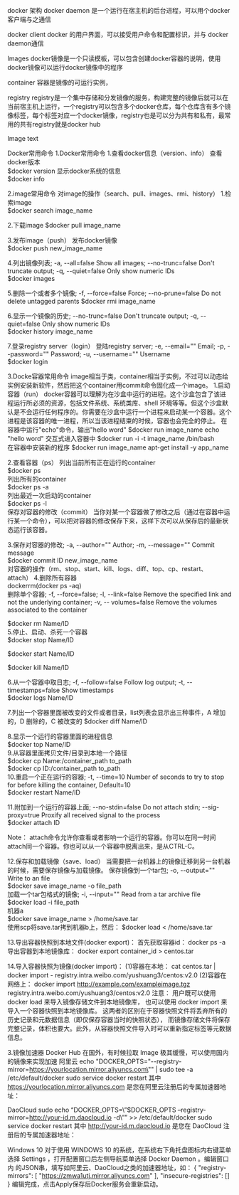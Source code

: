  

docker 架构
docker daemon
是一个运行在宿主机的后台进程，可以用个docker客户端与之通信

docker client
docker 的用户界面，可以接受用户命令和配置标识，并与 docker daemon通信

Images
docker镜像是一个只读模板，可以包含创建docker容器的说明，使用docker镜像可以运行docker镜像中的程序

container
容器是镜像的可运行实例，

registry
registry是一个集中存储和分发镜像的服务，构建完整的镜像后就可以在当前宿主机上运行，一个registry可以包含多个docker仓库，每个仓库含有多个镜像标签，每个标签对应一个docker镜像，registry也是可以分为共有和私有，最常用的共有registry就是docker hub

Image text

Docker常用命令
1.Docker常用命令
1.查看docker信息（version、info） 查看docker版本  
$docker version    显示docker系统的信息   
$docker info   

2.image常用命令
对image的操作（search、pull、images、rmi、history）   1.检索image  
$docker search image_name 
 
2.下载image    $docker pull image_name  

3.发布image（push）
发布docker镜像  
$docker push new_image_name  

4.列出镜像列表;
 -a, --all=false Show all images; --no-trunc=false Don't truncate output; -q, --quiet=false Only show numeric IDs  
$docker images  
 
5.删除一个或者多个镜像;
 -f, --force=false Force; --no-prune=false Do not delete untagged parents    $docker rmi image_name   

6.显示一个镜像的历史;
 --no-trunc=false Don't truncate output; -q, --quiet=false Only show numeric IDs  
$docker history image_name  

7.登录registry server（login）
登陆registry server; -e, --email="" Email; -p, --password="" Password; -u, --username="" Username  
$docker login  

3.Docke容器常用命令
image相当于类，container相当于实例，不过可以动态给实例安装新软件，然后把这个container用commit命令固化成一个image。
1.启动容器（run）
docker容器可以理解为在沙盒中运行的进程。这个沙盒包含了该进程运行所必须的资源，包括文件系统、系统类库、shell 环境等等。但这个沙盒默认是不会运行任何程序的。你需要在沙盒中运行一个进程来启动某一个容器。这个进程是该容器的唯一进程，所以当该进程结束的时候，容器也会完全的停止。
在容器中运行"echo"命令，输出"hello word"    $docker run image_name echo "hello word"    交互式进入容器中    $docker run -i -t image_name /bin/bash  
在容器中安装新的程序    $docker run image_name apt-get install -y app_name   

2.查看容器（ps）
列出当前所有正在运行的container  
$docker ps  
列出所有的container  
$docker ps -a  
列出最近一次启动的container  
$docker ps -l  
保存对容器的修改（commit）
当你对某一个容器做了修改之后（通过在容器中运行某一个命令），可以把对容器的修改保存下来，这样下次可以从保存后的最新状态运行该容器。

3.保存对容器的修改;
 -a, --author="" Author; -m, --message="" Commit message  
$docker commit ID new_image_name  
    对容器的操作（rm、stop、start、kill、logs、diff、top、cp、restart、attach）
4.删除所有容器  
dockerrm(docker ps -aq)   
删除单个容器;
 -f, --force=false; -l, --link=false Remove the specified link and not the underlying container; -v, -- volumes=false Remove the volumes associated to the container

$docker rm Name/ID  
    5.停止、启动、杀死一个容器  
$docker stop Name/ID 

$docker start Name/ID 

$docker kill Name/ID  
 
6.从一个容器中取日志;
 -f, --follow=false Follow log output; -t, --timestamps=false Show timestamps  
$docker logs Name/ID  

7.列出一个容器里面被改变的文件或者目录，list列表会显示出三种事件，A 增加的，D 删除的，C 被改变的    $docker diff Name/ID  

8.显示一个运行的容器里面的进程信息  
$docker top Name/ID     
9.从容器里面拷贝文件/目录到本地一个路径  
$docker cp Name:/container_path to_path  
$docker cp ID:/container_path to_path     
10.重启一个正在运行的容器; 
-t, --time=10 Number of seconds to try to stop for before killing the container, Default=10  
$docker restart Name/ID  
 
11.附加到一个运行的容器上面;
 --no-stdin=false Do not attach stdin; --sig-proxy=true Proxify all received signal to the process  
$docker attach ID  

Note： attach命令允许你查看或者影响一个运行的容器。你可以在同一时间attach同一个容器。你也可以从一个容器中脱离出来，是从CTRL-C。

12.保存和加载镜像（save、load）
当需要把一台机器上的镜像迁移到另一台机器的时候，需要保存镜像与加载镜像。
保存镜像到一个tar包;   -o, --output="" Write to an file  
$docker save image_name -o file_path  
加载一个tar包格式的镜像;
 -i, --input="" Read from a tar archive file  
$docker load -i file_path  
机器a  
$docker save image_name > /home/save.tar  
使用scp将save.tar拷到机器b上，然后：    $docker load < /home/save.tar  

13.导出容器快照到本地文件(docker export)： 首先获取容器id： docker ps -a 导出容器到本地镜像库： docker export container_id > centos.tar

14.导入容器快照为镜像(docker import)： (1)容器在本地：
cat centos.tar | docker import - registry.intra.weibo.com/yushuang3/centos:v2.0
(2)容器在网络上：
docker import http://example.com/exampleimage.tgz registry.intra.weibo.com/yushuang3/centos:v2.0
注意：
用户既可以使用 docker load 来导入镜像存储文件到本地镜像库，
也可以使用 docker import 来导入一个容器快照到本地镜像库。
这两者的区别在于容器快照文件将丢弃所有的历史记录和元数据信息（即仅保存容器当时的快照状态），
而镜像存储文件将保存完整记录，体积也要大。此外，从容器快照文件导入时可以重新指定标签等元数据信息。

3.镜像加速器
Docker Hub 在国外，有时候拉取 Image 极其缓慢，可以使用国内的镜像来实现加速
阿里云
echo "DOCKER_OPTS="--registry-mirror=https://yourlocation.mirror.aliyuncs.com\"" | sudo tee -a /etc/default/docker
sudo service docker restart
其中 https://yourlocation.mirror.aliyuncs.com 是您在阿里云注册后的专属加速器地址：

DaoCloud
sudo echo “DOCKER_OPTS=\”$DOCKER_OPTS –registry-mirror=http://your-id.m.daocloud.io -d\”” >> /etc/default/docker
sudo service docker restart
其中 http://your-id.m.daocloud.io 是您在 DaoCloud 注册后的专属加速器地址：

Windows 10
对于使用 WINDOWS 10 的系统，在系统右下角托盘图标内右键菜单选择
Settings ，打开配置窗口后左侧导航菜单选择 Docker Daemon 。编辑窗口内
的JSON串，填写如阿里云、DaoCloud之类的加速器地址，如：
{
"registry-mirrors": [
"https://zmwa1utj.mirror.aliyuncs.com"
], "insecure-registries": []
}
编辑完成，点击Apply保存后Docker服务会重新启动。
